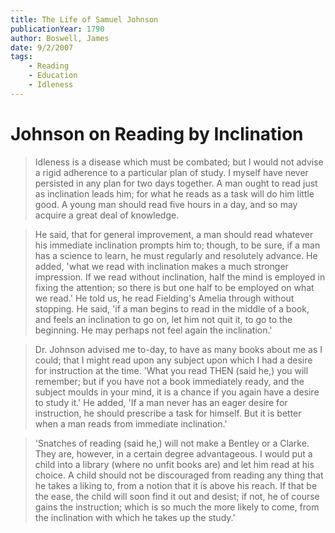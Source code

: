```yaml
---
title: The Life of Samuel Johnson
publicationYear: 1790
author: Boswell, James
date: 9/2/2007
tags:
    - Reading
    - Education
    - Idleness
---
```


# Johnson on Reading by Inclination

> Idleness is a disease which must be combated; but I would not advise a rigid adherence to a particular plan of study. I myself have never persisted in any plan for two days together. A man ought to read just as inclination leads him; for what he reads as a task will do him little good. A young man should read five hours in a day, and so may acquire a great deal of knowledge.

> He said, that for general improvement, a man should read whatever his immediate inclination prompts him to; though, to be sure, if a man has a science to learn, he must regularly and resolutely advance. He added, 'what we read with inclination makes a much stronger impression. If we read without inclination, half the mind is employed in fixing the attention; so there is but one half to be employed on what we read.' He told us, he read Fielding's Amelia through without stopping. He said, 'if a man begins to read in the middle of a book, and feels an inclination to go on, let him not quit it, to go to the beginning. He may perhaps not feel again the inclination.'

> Dr. Johnson advised me to-day, to have as many books about me as I could; that I might read upon any subject upon which I had a desire for instruction at the time. 'What you read THEN (said he,) you will remember; but if you have not a book immediately ready, and the subject moulds in your mind, it is a chance if you again have a desire to study it.' He added, 'If a man never has an eager desire for instruction, he should prescribe a task for himself. But it is better when a man reads from immediate inclination.'

>'Snatches of reading (said he,) will not make a Bentley or a Clarke. They are, however, in a certain degree advantageous. I would put a child into a library (where no unfit books are) and let him read at his choice. A child should not be discouraged from reading any thing that he takes a liking to, from a notion that it is above his reach. If that be the ease, the child will soon find it out and desist; if not, he of course gains the instruction; which is so much the more likely to come, from the inclination with which he takes up the study.'
